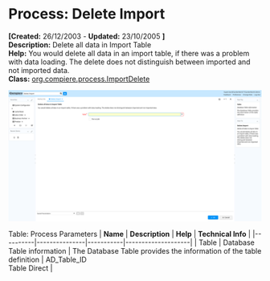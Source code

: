 # Process: Delete Import 

**[Created:** 26/12/2003 - **Updated:** 23/10/2005 **]**  
**Description:** Delete all data in Import Table  
**Help:** You would delete all data in an import table, if there was a problem with data loading.  The delete does not distinguish between imported and not imported data.  
**Class:** [org.compiere.process.ImportDelete](https://jenkins.idempiere.org/job/iDempiere12Daily/ws/org.idempiere.javadoc/API/org/compiere/process/ImportDelete.html)

![](/img/docs/manual/DeleteImport-Process_iDempiere_v12.0.0.png)

Table: Process Parameters
| **Name** | **Description** | **Help** | **Technical Info** |
|----------|---------------|-----------|--------------------|
| Table | Database Table information | The Database Table provides the information of the table definition | AD_Table_ID<br/>Table Direct | 


